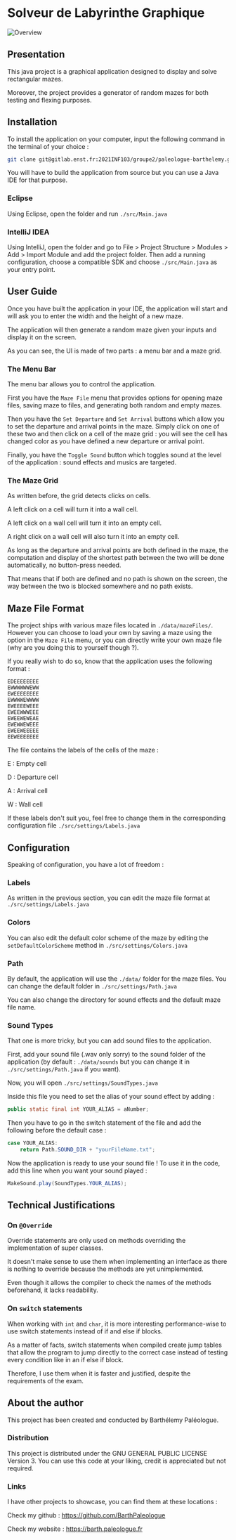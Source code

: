 # Solveur de Labyrinthe Graphique

![Overview](./data/imgs/overview.png)

## Presentation

This java project is a graphical application designed to display and solve rectangular mazes.

Moreover, the project provides a generator of random mazes for both testing and flexing purposes.

## Installation

To install the application on your computer, input the following command in the terminal of your choice :

```bash
git clone git@gitlab.enst.fr:2021INF103/groupe2/paleologue-barthelemy.git
```

You will have to build the application from source but you can use a Java IDE for that purpose.

### Eclipse
Using Eclipse, open the folder and run ```./src/Main.java```

### IntelliJ IDEA
Using IntelliJ, open the folder and go to File > Project Structure > Modules > Add > Import Module and add the project folder.
Then add a running configuration, choose a compatible SDK and choose ```./src/Main.java``` as your entry point.

## User Guide

Once you have built the application in your IDE, the application will start and will ask you to enter the width and the height of a new maze.

The application will then generate a random maze given your inputs and display it on the screen.

As you can see, the UI is made of two parts : a menu bar and a maze grid.

### The Menu Bar

The menu bar allows you to control the application. 

First you have the ```Maze File``` menu that provides options for opening maze files, saving maze to files, and generating both random and empty mazes.

Then you have the ```Set Departure``` and ```Set Arrival``` buttons which allow you to set the departure and arrival points in the maze. Simply click on one of these two and then click on a cell of the maze grid : you will see the cell has changed color as you have defined a new departure or arrival point.

Finally, you have the ```Toggle Sound``` button which toggles sound at the level of the application : sound effects and musics are targeted.

### The Maze Grid

As written before, the grid detects clicks on cells.

A left click on a cell will turn it into a wall cell.

A left click on a wall cell will turn it into an empty cell.

A right click on a wall cell will also turn it into an empty cell.

As long as the departure and arrival points are both defined in the maze, the computation and display of the shortest path between the two will be done automatically, no button-press needed.

That means that if both are defined and no path is shown on the screen, the way between the two is blocked somewhere and no path exists.

## Maze File Format

The project ships with various maze files located in ```./data/mazeFiles/```. However you can choose to load your own by saving a maze using the option in the ```Maze File``` menu, or you can directly write your own maze file (why are you doing this to yourself though ?).

If you really wish to do so, know that the application uses the following format :

```
EDEEEEEEEE
EWWWWWWEWW
EWEEEEEEEE
EWWWWEWWWW
EWEEEEWEEE
EWEEWWWEEE
EWEEWEWEAE
EWEWWEWEEE
EWEEWEEEEE
EEWEEEEEEE
```

The file contains the labels of the cells of the maze :

E : Empty cell

D : Departure cell

A : Arrival cell

W : Wall cell

If these labels don't suit you, feel free to change them in the corresponding configuration file  ```./src/settings/Labels.java```

## Configuration

Speaking of configuration, you have a lot of freedom :

### Labels

As written in the previous section, you can edit the maze file format at ```./src/settings/Labels.java```

### Colors

You can also edit the default color scheme of the maze by editing the ```setDefaultColorScheme``` method in ```./src/settings/Colors.java```

### Path

By default, the application will use the ```./data/``` folder for the maze files. You can change the default folder in ```./src/settings/Path.java```

You can also change the directory for sound effects and the default maze file name.

### Sound Types

That one is more tricky, but you can add sound files to the application.

First, add your sound file (.wav only sorry) to the sound folder of the application (by default : ```./data/sounds``` but you can change it in ```./src/settings/Path.java``` if you want).

Now, you will open ```./src/settings/SoundTypes.java```

Inside this file you need to set the alias of your sound effect by adding :
```java
public static final int YOUR_ALIAS = aNumber;
```

Then you have to go in the switch statement of the file and add the following before the default case :
```java
case YOUR_ALIAS:
    return Path.SOUND_DIR + "yourFileName.txt";
```

Now the application is ready to use your sound file ! To use it in the code, add this line when you want your sound played :

```java
MakeSound.play(SoundTypes.YOUR_ALIAS);
```

## Technical Justifications

### On ```@Override```
Override statements are only used on methods overriding the implementation of super classes. 

It doesn't make sense to use them when implementing an interface as there is nothing to override because the methods are yet unimplemented.

Even though it allows the compiler to check the names of the methods beforehand, it lacks readability.

### On ```switch``` statements
When working with ```int``` and ```char```, it is more interesting performance-wise to use switch statements instead of if and else if blocks. 

As a matter of facts, switch statements when compiled create jump tables that allow the program to jump directly to the correct case instead of testing every condition like in an if else if block. 

Therefore, I use them when it is faster and justified, despite the requirements of the exam.

## About the author

This project has been created and conducted by Barthélemy Paléologue.

### Distribution

This project is distributed under the GNU GENERAL PUBLIC LICENSE
Version 3. You can use this code at your liking, credit is appreciated but not required.

### Links

I have other projects to showcase, you can find them at these locations :

Check my github : https://github.com/BarthPaleologue

Check my website : https://barth.paleologue.fr